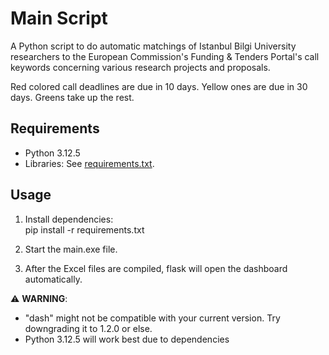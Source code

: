 # Main Script
A Python script to do automatic matchings of Istanbul Bilgi University researchers to the European Commission's Funding & Tenders Portal's call keywords concerning various research projects and proposals.

Red colored call deadlines are due in 10 days.
Yellow ones are due in 30 days.
Greens take up the rest.


## Requirements  
- Python 3.12.5  
- Libraries: See [requirements.txt](requirements.txt).  


## Usage  
1. Install dependencies:  
   pip install -r requirements.txt

2. Start the main.exe file.

3. After the Excel files are compiled, flask will open the dashboard automatically.


⚠️ **WARNING**:
- "dash" might not be compatible with your current version. Try downgrading it to 1.2.0 or else.
- Python 3.12.5 will work best due to dependencies